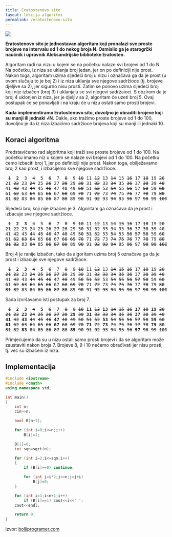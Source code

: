 ```yaml
---
title: Eratostenovo sito
layout: lekcija-algoritmi
permalink: /eratostenovo-sito
---
```


![](https://upload.wikimedia.org/wikipedia/commons/8/8c/New_Animation_Sieve_of_Eratosthenes.gif)

**Eratostenovo sito je jednostavan algoritam koji pronalazi sve proste brojeve na intervalu od 1 do nekog broja N. Osmislio ga je starogrčki naučnik i upravnik Aleksandrijske biblioteke Eratosten.**

Algoritam radi na nizu u kojem se na početku nalaze svi brojevi od 1 do N. Na početku, iz niza se uklanja broj jedan, jer on po definiciji nije prost. Nakon toga, algoritam uzima sljedeći broj u nizu i označava ga da je prost (u ovom slučaju to je boj 2) i iz niza uklanja sve njegove sadržioce (tj. brojeve djeljive sa 2), jer sigurno nisu prosti. Zatim se ponovo uzima sljedeći broj koji nije izbačen (broj 3) i uklanjaju se svi njegovi sadržaioci. S obzirom da je broj 4 uklonjen iz niza, jer je djeljiv sa 2, algoritam će uzeti broj 5. Ovaj postupak će se ponavljati i na kraju će u nizu ostati samo prosti brojevi.

**Kada implementiramo Eratostenovo sito, dovoljno je obraditi brojeve koji su manji ili jednaki √N.** Dakle, ako tražimo proste brojeve od 1 do 100, dovoljno je da iz niza izbacimo sadržioce brojeva koji su manji ili jednaki 10.

## Koraci algoritma

Predstavićemo rad algoritma koji traži sve proste brojeve od 1 do 100. Na početku imamo niz u kojem se nalaze svi brojevi od 1 do 100. Na početku ćemo izbaciti broj 1, jer po definiciji nije prost. Nakon toga, obilježavamo broj 2 kao prost, i izbacijemo sve njegove sadržioce.

<pre> <del>1</del>  <strong><span class="boja5">2</span></strong>  3  <del>4</del>  5  <del>6</del>  7  <del>8</del>  9 <del>10</del> 11 <del>12</del> 13 <del>14</del> 15 <del>16</del> 17 <del>18</del> 19 <del>20</del>
21 <del>22</del> 23 <del>24</del> 25 <del>26</del> 27 <del>28</del> 29 <del>30</del> 31 <del>32</del> 33 <del>34</del> 35 <del>36</del> 37 <del>38</del> 39 <del>40</del>
41 <del>42</del> 43 <del>44</del> 45 <del>46</del> 47 48 49 <del>50</del> 51 <del>52</del> 53 <del>54</del> 55 <del>56</del> 57 <del>58</del> 59 <del>60</del>
61 <del>62</del> 63 <del>64</del> 65 <del>66</del> 67 <del>68</del> 69 <del>70</del> 71 <del>72</del> 73 <del>74</del> 75 <del>76</del> 77 <del>78</del> 79 <del>80</del>
81 <del>82</del> 83 <del>84</del> 85 <del>86</del> 87 <del>88</del> 89 <del>90</del> 91 <del>92</del> 93 <del>94</del> 95 <del>96</del> 97 <del>98</del> 99 <del>100</del></pre>

Sljedeći broj koji nije izbačen je 3. Algoritam ga označava da je prost i izbacuje sve njegove sadržioce.

<pre> <del>1</del>  <strong><span class="boja5">2</span></strong>  <strong><span class="boja5">3</span></strong>  <del>4</del>  5  <del>6</del>  7  <del>8</del>  <del>9</del> <del>10</del> 11 <del>12</del> 13 <del>14</del> <del>15</del> <del>16</del> 17 <del>18</del> 19 <del>20</del>
<del>21</del> <del>22</del> 23 <del>24</del> 25 <del>26</del> <del>27</del> <del>28</del> 29 <del>30</del> 31 <del>32</del> <del>33</del> <del>34</del> 35 <del>36</del> 37 <del>38</del> <del>39</del> <del>40</del>
41 <del>42</del> 43 <del>44</del> <del>45</del> <del>46</del> 47 <del>48</del> 49 <del>50</del> <del>51</del> <del>52</del> 53 <del>54</del> 55 <del>56</del> <del>57</del> <del>58</del> 59 <del>60</del>
61 <del>62</del> <del>63</del> <del>64</del> 65 <del>66</del> 67 <del>68</del> <del>69</del> <del>70</del> 71 <del>72</del> 73 <del>74</del> <del>75</del> <del>76</del> 77 <del>78</del> 79 <del>80</del>
<del>81</del> <del>82</del> 83 <del>84</del> 85 <del>86</del> <del>87</del> <del>88</del> 89 <del>90</del> 91 <del>92</del> <del>93</del> <del>94</del> 95 <del>96</del> 97 <del>98</del> <del>99</del> <del>100</del></pre>

Broj 4 je ranije izbačen, tako da algoritam uzima broj 5 označava ga da je prost i izbacuje sve njegove sadržioce.

<pre> <del>1</del>  <strong><span class="boja5">2</span></strong>  <strong><span class="boja5">3</span></strong>  <del>4</del>  <strong><span class="boja5">5</span></strong>  <del>6</del>  7  <del>8</del>  <del>9</del> <del>10</del> 11 <del>12</del> 13 <del>14</del> <del>15</del> <del>16</del> 17 <del>18</del> 19 <del>20</del>
<del>21</del> <del>22</del> 23 <del>24</del> <del>25</del> <del>26</del> <del>27</del> <del>28</del> 29 <del>30</del> 31 <del>32</del> <del>33</del> <del>34</del> <del>35</del> <del>36</del> 37 <del>38</del> <del>39</del> <del>40</del>
41 <del>42</del> 43 <del>44</del> <del>45</del> <del>46</del> 47 <del>48</del> 49 <del>50</del> <del>51</del> <del>52</del> 53 <del>54</del> <del>55</del> <del>56</del> <del>57</del> <del>58</del> 59 <del>60</del>
61 <del>62</del> <del>63</del> <del>64</del> <del>65</del> <del>66</del> 67 <del>68</del> <del>69</del> <del>70</del> 71 <del>72</del> 73 <del>74</del> <del>75</del> <del>76</del> 77 <del>78</del> 79 <del>80</del>
<del>81</del> <del>82</del> 83 <del>84</del> <del>85</del> <del>86</del> <del>87</del> <del>88</del> 89 <del>90</del> 91 <del>92</del> <del>93</del> <del>94</del> <del>95</del> <del>96</del> 97 <del>98</del> <del>99</del> <del>100</del></pre>

Sada izvršavamo isti postupak za broj 7.

<pre> <del>1</del>  <strong><span class="boja5">2</span></strong>  <strong><span class="boja5">3</span></strong>  <del>4</del>  <strong><span class="boja5">5</span></strong>  <del>6</del>  <strong><span class="boja5">7</span></strong>  <del>8</del>  <del>9</del> <del>10</del> <strong><span class="boja5">11</span></strong> <del>12</del> <strong><span class="boja5">13</span></strong> <del>14</del> <del>15</del> <del>16</del> <strong><span class="boja5">17</span></strong> <del>18</del> <strong><span class="boja5">19</span></strong> <del>20</del>
<del>21</del> <del>22</del> <strong><span class="boja5">23</span></strong> <del>24</del> <del>25</del> <del>26</del> <del>27</del> <del>28</del> <strong><span class="boja5">29</span></strong> <del>30</del> <strong><span class="boja5">31</span></strong> <del>32</del> <del>33</del> <del>34</del> <del>35</del> <del>36</del> <strong><span class="boja5">37</span></strong> <del>38</del> <del>39</del> <del>40</del>
<strong><span class="boja5">41</span></strong> <del>42</del> <strong><span class="boja5">43</span></strong> <del>44</del> <del>45</del> <del>46</del> <strong><span class="boja5">47</span></strong> <del>48</del> <del>49</del> <del>50</del> <del>51</del> <del>52</del> <strong><span class="boja5">53</span></strong> <del>54</del> <del>55</del> <del>56</del> <del>57</del> <del>58</del> <strong><span class="boja5">59</span></strong> <del>60</del>
<strong><span class="boja5">61</span></strong> <del>62</del> <del>63</del> <del>64</del> <del>65</del> <del>66</del> <strong><span class="boja5">67</span></strong> <del>68</del> <del>69</del> <del>70</del> <strong><span class="boja5">71</span></strong> <del>72</del> <strong><span class="boja5">73 </span></strong><del>74</del> <del>75</del> <del>76</del> <del>77</del> <del>78</del> <strong><span class="boja5">79</span></strong> <del>80</del>
<del>81</del> <del>82</del> <strong><span class="boja5">83</span></strong> <del>84</del> <del>85</del> <del>86</del> <del>87</del> <del>88</del> <strong><span class="boja5">89</span></strong> <del>90</del> <del>91</del> <del>92</del> <del>93</del> <del>94</del> <del>95</del> <del>96</del> <strong><span class="boja5">97</span></strong> <del>98</del> <del>99</del> <del>100</del></pre>

Primjećujemo da su u nizu ostali samo prosti brojevi i da se algoritam može zaustaviti nakon broja 7. Brojeve 8, 9 i 10 nećemo obrađivati jer nisu prosti, tj. već su izbačeni iz niza.

## Implementacija

```cpp
#include <iostream>
#include <cmath>
using namespace std;

int main()
{
    int n;
    cin>>n;

    bool B[n+1];

    for (int i=0;i<=n;i++)
        B[i]=1;

    B[1]=0;
    int sqn=sqrt(n);

    for (int i=2;i<=sqn;i++)
    {
        if (B[i]==0) continue;

        for (int j=i*2;j<=n;j=j+i)
            B[j]=0;
    }

    for (int i=1;i<n+1;i++)
        if (B[i]==1) cout<<i<<' ';
    cout<<endl;

    return 0;
}
```

Izvor: [boljiprogramer.com](http://boljiprogramer.com/napredno-programiranje/matematicki-algoritmi/eratostenovo-sito/)
